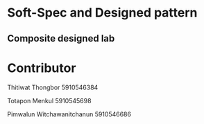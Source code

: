 # Soft-Spec and Designed pattern 
## Composite designed lab


# Contributor

Thitiwat Thongbor 5910546384

Totapon Menkul 5910545698

Pimwalun Witchawanitchanun 5910546686

